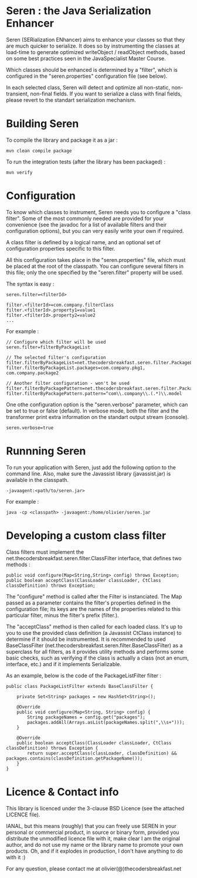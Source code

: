 Seren : the Java Serialization Enhancer
=======================================

Seren (SERialization ENhancer) aims to enhance your classes so that they are much quicker to serialize. 
It does so by instrumenting the classes at load-time to generate optimized writeObject / readObject methods, based on
some best practices seen in the JavaSpecialist Master Course.

Which classes should be enhanced is determined by a "filter", which is configured in the "seren.properties"
configuration file (see below).

In each selected class, Seren will detect and optimize all non-static, non-transient, non-final fields. If you want to
serialize a class with final fields, please revert to the standart serialization mechanism.


Building Seren
==============

To compile the library and package it as a jar :

    mvn clean compile package

To run the integration tests (after the library has been packaged) :

    mvn verify


Configuration
=============

To know which classes to instrument, Seren needs you to configure a "class filter".
Some of the most commonly needed are provided for your convenience (see the javadoc for a list of available filters and
their configuration options), but you can very easily write your own if required.

A class filter is defined by a logical name, and an optional set of configuration properties specific to this filter.

All this configuration takes place in the "seren.properties" file, which must be placed at the root of the classpath.
You can configure several filters in this file; only the one specified by the "seren.filter" property will be used.

The syntax is easy :

    seren.filter=<filterId>

    filter.<filterId>=com.company.filterClass
    filter.<filterId>.property1=value1
    filter.<filterId>.property2=value2
    ...

For example :

    // Configure which filter will be used
    seren.filter=filterByPackageList

    // The selected filter's configuration
    filter.filterByPackageList=net.thecodersbreakfast.seren.filter.PackageListFilter
    filter.filterByPackageList.packages=com.company.pkg1, com.company.package2

    // Another filter configuration - won't be used
    filter.filterByPackagePattern=net.thecodersbreakfast.seren.filter.PackagePatternFilter
    filter.filterByPackagePattern.pattern=^com\\.company\\.(.*)\\.model

One othe configuration option is the "seren.verbose" parameter, which can be set to true or false (default). In verbose
mode, both the filter and the transformer print extra information on the standart output stream (console).

    seren.verbose=true
        

Runnning Seren
==============

To run your application with Seren, just add the following option to the command line. Also, make sure the Javassist
library (javassist.jar) is available in the classpath.

    -javaagent:<path/to/seren.jar>

For example :

    java -cp <classpath> -javaagent:/home/olivier/seren.jar


Developing a custom class filter
================================

Class filters must implement the net.thecodersbreakfast.seren.filter.ClassFilter interface, that defines two methods :

    public void configure(Map<String,String> config) throws Exception;
    public boolean acceptClass(ClassLoader classLoader, CtClass classDefinition) throws Exception;

The "configure" method is called after the Filter is instanciated. The Map passed as a parameter contains the
filter's properties defined in the configuration file; its keys are the names of the properties related to this
particular filter, minus the filter's prefix (filter.<filterId>).

The "acceptClass" method is then called for each loaded class. It's up to you to use the provided class definition
(a Javassist CtClass instance) to determine if it should be instrumented.
It is recommended to used BaseClassFilter (net.thecodersbreakfast.seren.filter.BaseClassFilter) as a superclass for
all filters, as it provides utility methods and performs some basic checks, such as verifying if the class is
actually a class (not an enum, interface, etc.) and if it implements Serializable.

As an example, below is the code of the PackageListFilter filter :

    public class PackageListFilter extends BaseClassFilter {

        private Set<String> packages = new HashSet<String>();

        @Override
        public void configure(Map<String, String> config) {
            String packageNames = config.get("packages");
            packages.addAll(Arrays.asList(packageNames.split(",\\s+")));
        }

        @Override
        public boolean acceptClass(ClassLoader classLoader, CtClass classDefinition) throws Exception {
            return super.acceptClass(classLoader, classDefinition) && packages.contains(classDefinition.getPackageName());
        }
    }


Licence & Contact info
======================

This library is licenced under the 3-clause BSD Licence (see the attached LICENCE file).

IANAL, but this means (roughly) that you can freely use SEREN in your personal or commercial product, in source or
binary form, provided you distribute the unmodified licence file with it, make clear I am the original author,
and do not use my name or the library name to promote your own products.
Oh, and if it explodes in production, I don't have anything to do with it :)

For any question, please contact me at olivier(@)thecodersbreakfast.net
